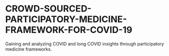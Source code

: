 # CROWD-SOURCED-PARTICIPATORY-MEDICINE-FRAMEWORK-FOR-COVID-19
Gaining and analyzing COVID and long COVID insights through participatory medicine frameworks. 
